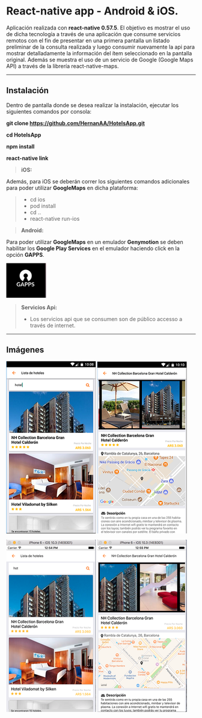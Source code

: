 React-native app - Android & iOS.
===================

Aplicación realizada con **react-native 0.57.5**. El objetivo es mostrar el uso de dicha tecnología a través de una aplicación que consume servicios remotos con el fin de presentar en una primera pantalla un listado preliminar de la consulta realizada y luego consumir nuevamente la api para mostrar detalladamente la información del ítem seleccionado en la pantalla original.
Además se muestra el uso de un servicio de Google (Google Maps API) a través de la librería react-native-maps.

----------
Instalación
-------------
Dentro de pantalla donde se desea realizar la instalación, ejecutar los siguientes comandos por consola:

**git clone https://github.com/HernanAA/HotelsApp.git**

**cd HotelsApp**

**npm install**

**react-native link**

> **iOS:**

Además, para iOS se deberán correr los siguientes comandos adicionales para poder utilizar **GoogleMaps** en dicha plataforma:

> - cd ios
> - pod install
> - cd ..
> - react-native run-ios



> **Android:**

Para poder  utilizar **GoogleMaps** en un emulador **Genymotion** se deben habilitar los **Google Play Services** en el emulador haciendo click en la opción **GAPPS**.

![](https://github.com/HernanAA/HotelsApp/blob/master/src/images/GenymotionGPS.png) 



> **Servicios Api:**
> - Los servicios api que se consumen son de público accesso a través de internet.

----------
Imágenes
-------------

![](https://github.com/HernanAA/HotelsApp/blob/master/src/images/Pantalla1.1.PNG)           ![](https://github.com/HernanAA/HotelsApp/blob/master/src/images/Pantalla2.PNG)


![](https://github.com/HernanAA/HotelsApp/blob/master/src/images/Pantalla1.1ios.png)
![](https://github.com/HernanAA/HotelsApp/blob/master/src/images/Pantalla2ios.png)










